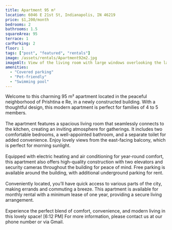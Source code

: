 ```yaml
---
title: Apartment 95 m²
location: 6046 E 21st St, Indianapolis, IN 46219
price: $1,200/month
bedrooms: 2
bathrooms: 1.5
squareArea: 95
terrace: 1
carParking: 2
floor: 1
tags: ["post", "featured", "rentals"]
image: /assets/rentals/Apartment92m2.jpg
imageAlt: View of the living room with large windows overlooking the lake
amenities: 
  - "Covered parking"
  - "Pet-friendly"
  - "Swimming pool"
---
```


Welcome to this charming 95 m² apartment located in the peaceful neighborhood of Prishtina e Re, in a newly constructed building. With a thoughtful design, this modern apartment is perfect for families of 4 to 5 members.
<br><br>
The apartment features a spacious living room that seamlessly connects to the kitchen, creating an inviting atmosphere for gatherings. It includes two comfortable bedrooms, a well-appointed bathroom, and a separate toilet for added convenience. Enjoy lovely views from the east-facing balcony, which is perfect for morning sunlight.
<br><br>
Equipped with electric heating and air conditioning for year-round comfort, this apartment also offers high-quality construction with two elevators and security cameras throughout the building for peace of mind. Free parking is available around the building, with additional underground parking for rent.
<br><br>
Conveniently located, you’ll have quick access to various parts of the city, making errands and commuting a breeze. This apartment is available for monthly rental with a minimum lease of one year, providing a secure living arrangement.
<br><br>
Experience the perfect blend of comfort, convenience, and modern living in this lovely space!
[6:12 PM]
For more information, please contact us at our phone number or via Gmail.
